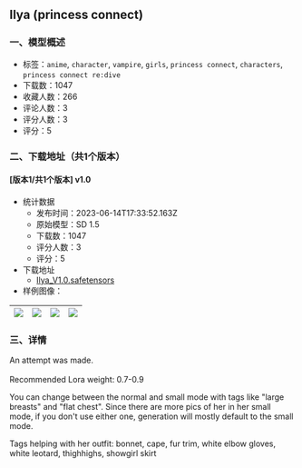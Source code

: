 ## Ilya (princess connect)
### 一、模型概述

- 标签：`anime`, `character`, `vampire`, `girls`, `princess connect`, `characters`, `princess connect re:dive`
- 下载数：1047
- 收藏人数：266
- 评论人数：3
- 评分人数：3
- 评分：5

### 二、下载地址（共1个版本）

#### [版本1/共1个版本] v1.0

- 统计数据
  - 发布时间：2023-06-14T17:33:52.163Z
  - 原始模型：SD 1.5
  - 下载数：1047
  - 评分人数：3
  - 评分：5
- 下载地址
  - [Ilya_V1.0.safetensors](https://civitai.com/api/download/models/95993)
- 样例图像：

| <img src="https://image.civitai.com/xG1nkqKTMzGDvpLrqFT7WA/6ca991be-e20e-40f2-bb59-28f190b2fd2b/width=450/1143927.jpeg" /> | <img src="https://image.civitai.com/xG1nkqKTMzGDvpLrqFT7WA/7b363ca5-2f9f-48a8-b1bc-acbe00ba9131/width=450/1143922.jpeg" /> | <img src="https://image.civitai.com/xG1nkqKTMzGDvpLrqFT7WA/57a45b80-0758-4402-8765-21c543c46db7/width=450/1143920.jpeg" /> | <img src="https://image.civitai.com/xG1nkqKTMzGDvpLrqFT7WA/af9586ce-e854-43af-ae73-83362d13e07d/width=450/1143937.jpeg" /> |
| ---- | ---- | ---- | ---- |


### 三、详情
<p>An attempt was made.<br /><br />Recommended Lora weight: 0.7-0.9</p><p></p><p>You can change between the normal and small mode with tags like "large breasts" and "flat chest". Since there are more pics of her in her small mode, if you don't use either one, generation will mostly default to the small mode.</p><p></p><p>Tags helping with her outfit: bonnet, cape, fur trim, white elbow gloves, white leotard, thighhighs, showgirl skirt</p>